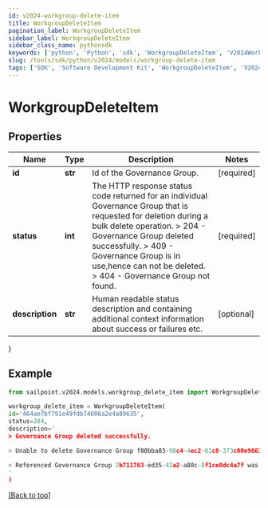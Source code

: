 ```yaml
---
id: v2024-workgroup-delete-item
title: WorkgroupDeleteItem
pagination_label: WorkgroupDeleteItem
sidebar_label: WorkgroupDeleteItem
sidebar_class_name: pythonsdk
keywords: ['python', 'Python', 'sdk', 'WorkgroupDeleteItem', 'V2024WorkgroupDeleteItem'] 
slug: /tools/sdk/python/v2024/models/workgroup-delete-item
tags: ['SDK', 'Software Development Kit', 'WorkgroupDeleteItem', 'V2024WorkgroupDeleteItem']
---
```


# WorkgroupDeleteItem


## Properties

Name | Type | Description | Notes
------------ | ------------- | ------------- | -------------
**id** | **str** | Id of the Governance Group. | [required]
**status** | **int** |  The HTTP response status code returned for an individual Governance Group that is requested for deletion during a bulk delete operation.  > 204   -  Governance Group deleted successfully.  > 409   - Governance Group is in use,hence can not be deleted.  > 404   - Governance Group not found.  | [required]
**description** | **str** | Human readable status description and containing additional context information about success or failures etc.  | [optional] 
}

## Example

```python
from sailpoint.v2024.models.workgroup_delete_item import WorkgroupDeleteItem

workgroup_delete_item = WorkgroupDeleteItem(
id='464ae7bf791e49fdb74606a2e4a89635',
status=204,
description='
> Governance Group deleted successfully.

> Unable to delete Governance Group f80bba83-98c4-4ec2-81c8-373c00e9663b because it is in use.

> Referenced Governance Group 2b711763-ed35-42a2-a80c-8f1ce0dc4a7f was not found.
'
)

```
[[Back to top]](#) 


